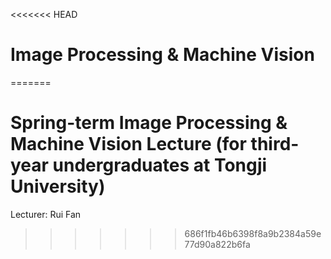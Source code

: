 <<<<<<< HEAD
# Image Processing & Machine Vision
=======
# Spring-term Image Processing & Machine Vision Lecture (for third-year undergraduates at Tongji University)
Lecturer: Rui Fan
>>>>>>> 686f1fb46b6398f8a9b2384a59e77d90a822b6fa
